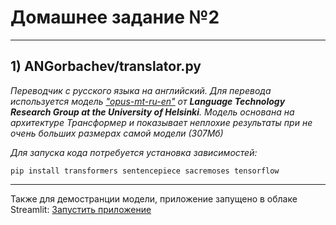 # Домашнее задание №2

---
## 1) ANGorbachev/translator.py
*Переводчик с русского языка на английский. Для перевода используется модель [<u>"opus-mt-ru-en"</u>](https://huggingface.co/Helsinki-NLP/opus-mt-ru-en) от **Language Technology Research Group at the University of Helsinki**. Модель основана на архитектуре Трансформер и показывает неплохие результаты при не очень больших размерах самой модели (307Мб)*

*Для запуска кода потребуется установка зависимостей:*

```buildoutcfg
pip install transformers sentencepiece sacremoses tensorflow
```
---
Также для демостранции модели, приложение запущено в облаке Streamlit:
[Запустить приложение](https://lighttranslator.streamlit.app/)
